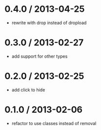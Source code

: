 
0.4.0 / 2013-04-25 
==================

  * rewrite with drop instead of dropload

0.3.0 / 2013-02-27 
==================

  * add support for other types

0.2.0 / 2013-02-25 
==================

  * add click to hide

0.1.0 / 2013-02-06 
==================

  * refactor to use classes instead of removal

